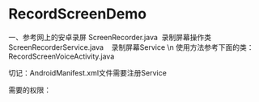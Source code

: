# RecordScreenDemo
一、参考网上的安卓录屏
    ScreenRecorder.java  录制屏幕操作类
    ScreenRecorderService.java    录制屏幕Service
\n
使用方法参考下面的类：
    RecordScreenVoiceActivity.java

切记：AndroidManifest.xml文件需要注册Service
    <service android:name=".ScreenRecorderService"></service>

需要的权限：
    <uses-permission android:name="android.permission.WRITE_EXTERNAL_STORAGE" />
    <uses-permission android:name="android.permission.RECORD_AUDIO" />
    <uses-permission android:name="android.permission.READ_PHONE_STATE" />
